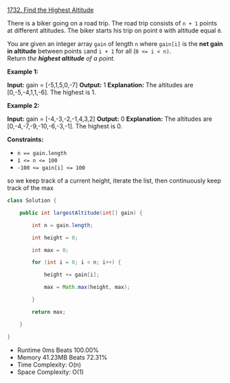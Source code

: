 [1732. Find the Highest Altitude](https://leetcode.com/problems/find-the-highest-altitude/)

There is a biker going on a road trip. The road trip consists of `n + 1` points at different altitudes. The biker starts his trip on point `0` with altitude equal `0`.

You are given an integer array `gain` of length `n` where `gain[i]` is the **net gain in altitude** between points `i`​​​​​​ and `i + 1` for all (`0 <= i < n)`. Return _the **highest altitude** of a point._

**Example 1:**

**Input:** gain = [-5,1,5,0,-7]
**Output:** 1
**Explanation:** The altitudes are [0,-5,-4,1,1,-6]. The highest is 1.

**Example 2:**

**Input:** gain = [-4,-3,-2,-1,4,3,2]
**Output:** 0
**Explanation:** The altitudes are [0,-4,-7,-9,-10,-6,-3,-1]. The highest is 0.

**Constraints:**

- `n == gain.length`
- `1 <= n <= 100`
- `-100 <= gain[i] <= 100`

so we keep track of a current height, iterate the list, then continuously keep track of the max

```java
class Solution {

    public int largestAltitude(int[] gain) {

        int n = gain.length;

        int height = 0;

        int max = 0;

        for (int i = 0; i < n; i++) {

            height += gain[i];

            max = Math.max(height, max);

        }

        return max;

    }

}
```

- Runtime 0ms Beats 100.00%
- Memory 41.23MB Beats 72.31%
- Time Complexity: O(n)
- Space Complexity: O(1)